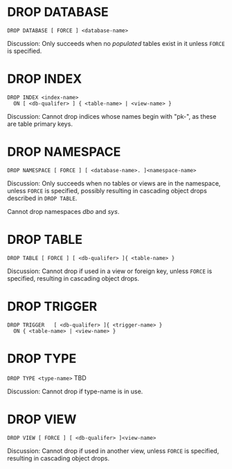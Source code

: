 # DROP DATABASE

`DROP DATABASE [ FORCE ] <database-name>`

Discussion:
Only succeeds when no *populated* tables exist in it unless `FORCE` is specified.


# DROP INDEX

```
DROP INDEX <index-name>
  ON [ <db-qualifer> ] { <table-name> | <view-name> }
```

Discussion:
Cannot drop indices whose names begin with "pk-", as these are table primary keys.


# DROP NAMESPACE

`DROP NAMESPACE [ FORCE ] [ <database-name>. ]<namespace-name>`

Discussion:
Only succeeds when no tables or views are in the namespace, unless `FORCE` is specified, possibly resulting in cascading object drops described in `DROP TABLE`.

Cannot drop namespaces *dbo* and *sys*.


# DROP TABLE

`DROP TABLE [ FORCE ] [ <db-qualifer> ]{ <table-name> }`

Discussion:
Cannot drop if used in a view or foreign key, unless `FORCE` is specified, resulting in cascading object drops.


# DROP TRIGGER

```
DROP TRIGGER   [ <db-qualifer> ]{ <trigger-name> }
  ON { <table-name> | <view-name> }
```


# DROP TYPE

`DROP TYPE <type-name>`
TBD

Discussion:
Cannot drop if type-name is in use.


# DROP VIEW

`DROP VIEW [ FORCE ] [ <db-qualifer> ]<view-name>`

Discussion: Cannot drop if used in another view, unless `FORCE` is specified, resulting in cascading object drops.
